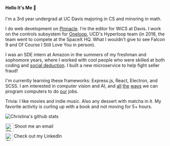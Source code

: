 #### Hello It's Me 🌿

I'm a 3rd year undergrad at UC Davis majoring in CS and minoring in math. 

I do web development on [Pinnacle](http://pinnacle.us.org/). I'm the editor for WiCS at Davis. I work on the controls subsystem for [Oneloop](https://www.davishyperloop.com/), UCD's Hyperloop team (in 2018, the team went to compete at the SpaceX HQ. What I wouldn't give to see Falcon 9 and Of Course I Still Love You in person).

I was an SDE intern at Amazon in the summers of my freshman and sophomore years, where I worked with cool people who were skilled at both coding and [social deduction](https://proavalonbetatesting.herokuapp.com/). I built a new microservice to help fight seller fraud!

I'm currently learning these frameworks: Express.js, React, Electron, and SCSS. I am interested in computer vision and AI, and [all](https://shihmengli.github.io/3D-Photo-Inpainting/) [the](https://www.gwern.net/GPT-3) [ways](https://sketch2code.azurewebsites.net/) we can program computers to do [our](https://www.theverge.com/21346343/gpt-3-explainer-openai-examples-errors-agi-potential) jobs.

Trivia: I like movies and indie music. Also any dessert with matcha in it. My favorite activity is curling up with a book and not moving for 5+ hours.

![Christina's github stats](https://github-readme-stats.vercel.app/api?username=silkthyme&show_icons=true&hide_border=false)

Shoot me an email <a href="mailto:christinahuangji@gmail.com">
    <img align="left" alt="Christina Huang | Gmail" width="26px" src="https://github.com/TheDudeThatCode/TheDudeThatCode/blob/master/Assets/Gmail.svg" />
</a> 
<br>

Check out my LinkedIn <a href="http://linkedin.com/in/christinahuangj">
    <img align="left" alt="Christina Huang | Linkedin" width="24px" src="https://github.com/TheDudeThatCode/TheDudeThatCode/blob/master/Assets/Linkedin.svg" />
</a>
